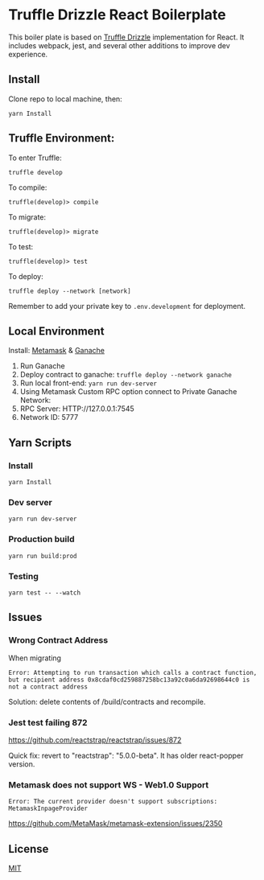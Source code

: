 # Truffle Drizzle React Boilerplate
This boiler plate is based on [Truffle Drizzle](http://truffleframework.com/blog/drizzle-reactive-ethereum-data-for-front-ends) implementation
for React. It includes webpack, jest, and several other additions to improve dev experience.

## Install
Clone repo to local machine, then:
```
yarn Install
```
## Truffle Environment:
To enter Truffle:
```
truffle develop
```
To compile:
```
truffle(develop)> compile
```
To migrate:
```
truffle(develop)> migrate
```
To test:
```
truffle(develop)> test
```
To deploy:
```
truffle deploy --network [network]
```
Remember to add your private key to ```.env.development``` for deployment.

## Local Environment
Install:
[Metamask](https://metamask.io/#how-it-works) &
[Ganache](http://truffleframework.com/ganache/)

1. Run Ganache
2. Deploy contract to ganache: ```truffle deploy --network ganache```
3. Run local front-end: ```yarn run dev-server```
4. Using Metamask Custom RPC option connect to Private Ganache Network:
5. RPC Server: HTTP://127.0.0.1:7545
6. Network ID: 5777

## Yarn Scripts
### Install
```
yarn Install
```
### Dev server
```
yarn run dev-server
```
### Production build
```
yarn run build:prod
```
### Testing
```
yarn test -- --watch
```

## Issues
### Wrong Contract Address
When migrating
```
Error: Attempting to run transaction which calls a contract function, but recipient address 0x8cdaf0cd259887258bc13a92c0a6da92698644c0 is not a contract address
```
Solution: delete contents of /build/contracts and recompile.

### Jest test failing 872
https://github.com/reactstrap/reactstrap/issues/872

Quick fix: revert to "reactstrap": "5.0.0-beta". It has older react-popper version.

### Metamask does not support WS - Web1.0 Support
```
Error: The current provider doesn't support subscriptions: MetamaskInpageProvider
```
https://github.com/MetaMask/metamask-extension/issues/2350


## License
[MIT](https://github.com/OpenZeppelin/zeppelin-solidity/blob/master/LICENSE)
